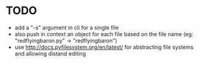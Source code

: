 TODO
====

* add a "-s" argument in cli for a single file
* also push in context an object for each file based on the file name (eg: "redflyingbaron.py" -> "redflyingbaron")
* use http://docs.pyfilesystem.org/en/latest/ for abstracting file systems and allowing distand editing
